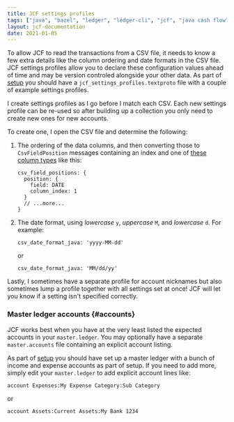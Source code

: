 ```yaml
---
title: JCF settings profiles
tags: ["java", "bazel", "ledger", "ledger-cli", "jcf", "java cash flow", "settings", "profiles", "csv"]
layout: jcf-documentation
date: 2021-01-05
---
```


To allow JCF to read the transactions from a CSV file, it needs to know a few extra details like the column ordering and date formats in the CSV file. JCF settings profiles allow you to declare these configuration values ahead of time and may be version controled alongside your other data. As part of [setup](/jcf/setup.html#create-the-repo) you should have a `jcf_settings_profiles.textproto` file with a couple of example settings profiles.

I create settings profiles as I go before I match each CSV. Each new settings profile can be re-used so after building up a collection you only need to create new ones for new accounts.

To create one, I open the CSV file and determine the following:

1. The ordering of the data columns, and then converting those to `CsvFieldPosition` messages containing an index and one of [these column types](https://github.com/brentwalther/jcf/blob/92232fcdec0287ed7c7a81643f77aa5883af76ad/src/main/proto/settings_profile.proto#L15-L33) like this:
   ```
   csv_field_positions: {
     position: {
       field: DATE
       column_index: 1
     }
     // ...more...
   }
   ``` 
1. The date format, using *lowercase* `y`, *uppercase* `M`, and *lowercase* `d`. For example:
   ```
   csv_date_format_java: 'yyyy-MM-dd'
   ```
   or
   ```
   csv_date_format_java: 'MM/dd/yy'
   ``` 

Lastly, I sometimes have a separate profile for account nicknames but also sometimes lump a profile together with all settings set at once! JCF will let you know if a setting isn't specified correctly.

### Master ledger accounts {#accounts}

JCF works best when you have at the very least listed the expected accounts in your `master.ledger`. You may optionally have a separate `master.accounts` file containing an explicit account listing.

As part of [setup](/jcf/setup.html#create-the-repo) you should have set up a master ledger with a bunch of income and expense accounts as part of setup. If you need to add more, simply edit your `master.ledger` to add explicit account lines like:

```
account Expenses:My Expense Category:Sub Category 
```

or

```
account Assets:Current Assets:My Bank 1234
```
